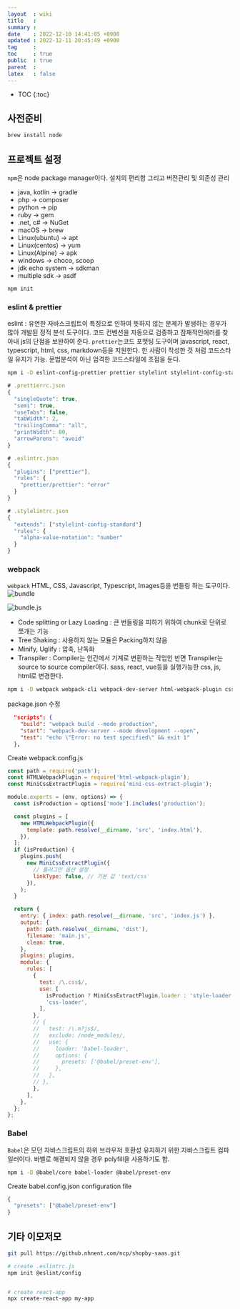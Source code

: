 ```yaml
---
layout  : wiki
title   : 
summary : 
date    : 2022-12-10 14:41:05 +0900
updated : 2022-12-11 20:45:49 +0900
tag     : 
toc     : true
public  : true
parent  : 
latex   : false
---
```

* TOC
{:toc}

## 사전준비
```bash
brew install node
```

## 프로젝트 설정
`npm`은 node package manager이다. 설치의 편리함 그리고 버전관리 및 의존성 관리
- java, kotlin -> gradle
- php -> composer
- python -> pip
- ruby -> gem
- .net, c# -> NuGet
- macOS -> brew
- Linux(ubuntu) -> apt
- Linux(centos) -> yum
- Linux(Alpine) -> apk
- windows -> choco, scoop
- jdk echo system -> sdkman
- multiple sdk -> asdf

```bash
npm init 
```

### eslint & prettier
eslint : 유연한 자바스크립트이 특징으로 인하여 뜻하지 않는 문제가 발생하는
경우가 많아 개발된 정적 분석 도구이다. 코드 컨벤션을 자동으로 검증하고
잠재적인에러를 찾아내 js의 단점을 보완하여 준다.
`prettier`는코드 포맷팅 도구이며 javascript, react, typescript, html, css,
markdown등을 지원한다. 한 사람이 작성한 것 처럼 코드스타일 유지가 가능.
문법분석이 아닌 엄격한 코드스타일에 초점을 둔다.


```bash
npm i -D eslint-config-prettier prettier stylelint stylelint-config-standard stylelint-config-prettier
```

```javascript
# .prettierrc.json
{
  "singleQuote": true,
  "semi": true,
  "useTabs": false,
  "tabWidth": 2,
  "trailingComma": "all",
  "printWidth": 80,
  "arrowParens": "avoid"
}

```
```javascript
# .eslintrc.json
{
  "plugins": ["prettier"],
  "rules": {
    "prettier/prettier": "error"
  }
}
```

```javascript
# .stylelintrc.json
{
  "extends": ["stylelint-config-standard"]
  "rules": {
    "alpha-value-notation": "number"
  }
}
```

### webpack
`webpack` HTML, CSS, Javascript, Typescript, Images등을 번들링 하는 도구이다.
![bundle](https://joshua1988.github.io/webpack-guide/assets/img/webpack-bundling.e79747a1.png)

![bundle.js](https://www.whatap.io/ko/blog/44/img/blog_44_03.webp)

  - Code splitting or Lazy Loading : 큰 번들링을 피하기 위하여 chunk로 단위로
    쪼개는 기능
  - Tree Shaking : 사용하지 않는 모듈은 Packing하지 않음 
  - Minify, Uglify : 압축, 난독화 
  - Transpiler : Compiler는 인간에서 기계로 변환하는 작업인 반면
    Transpiler는 source to source compiler이다. sass, react, vue등을 실행가능한
    css, js, html로 변경한다.


```bash
npm i -D webpack webpack-cli webpack-dev-server html-webpack-plugin css-loader style-loader mini-css-extract-plugin
```

package.json 수정
```json
  "scripts": {
    "build": "webpack build --mode production",
    "start": "webpack-dev-server --mode development --open",
    "test": "echo \"Error: no test specified\" && exit 1"
  },
```

Create webpack.config.js 
```javascript
const path = require('path');
const HTMLWebpackPlugin = require('html-webpack-plugin');
const MiniCssExtractPlugin = require('mini-css-extract-plugin');

module.exports = (env, options) => {
  const isProduction = options['mode'].includes('production');

  const plugins = [
    new HTMLWebpackPlugin({
      template: path.resolve(__dirname, 'src', 'index.html'),
    }),
  ];
  if (isProduction) {
    plugins.push(
      new MiniCssExtractPlugin({
        // 플러그인 옵션 설정
        linkType: false, // 기본 값 'text/css'
      }),
    );
  }

  return {
    entry: { index: path.resolve(__dirname, 'src', 'index.js') },
    output: {
      path: path.resolve(__dirname, 'dist'),
      filename: 'main.js',
      clean: true,
    },
    plugins: plugins,
    module: {
      rules: [
        {
          test: /\.css$/,
          use: [
            isProduction ? MiniCssExtractPlugin.loader : 'style-loader',
            'css-loader',
          ],
        },
        // {
        //   test: /\.m?js$/,
        //   exclude: /node_modules/,
        //   use: {
        //     loader: 'babel-loader',
        //     options: {
        //       presets: ['@babel/preset-env'],
        //     },
        //   },
        // },
        },
      ],
    },
  };
};
```

### Babel
`Babel`은 모던 자바스크립트의 하위 브라우저 호환성 유지하기 위한 자바스크립트
컴파일러이다. 바벨로 해결되지 않을 경우 polyfill을 사용하기도 함.

```bash
npm i -D @babel/core babel-loader @babel/preset-env
```

Create babel.config.json configuration file
```javascript
{
  "presets": ["@babel/preset-env"]
}
```

## 기타 이모저모 
```bash
git pull https://github.nhnent.com/ncp/shopby-saas.git
```

```bash
# create .eslintrc.js
npm init @eslint/config


# create react-app
npx create-react-app my-app
```


